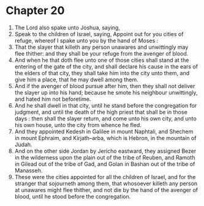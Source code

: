 # Chapter 20

1. The Lord also spake unto Joshua, saying,
2. Speak to the children of Israel, saying, Appoint out for you cities of refuge, whereof I spake unto you by the hand of Moses :
3. That the slayer that killeth any person unawares and unwittingly may flee thither: and they shall be your refuge from the avenger of blood.
4. And when he that doth flee unto one of those cities shall stand at the entering of the gate of the city, and shall declare his cause in the ears of the elders of that city, they shall take him into the city unto them, and give him a place, that he may dwell among them.
5. And if the avenger of blood pursue after him, then they shall not deliver the slayer up into his hand; because he smote his neighbour unwittingly, and hated him not beforetime.
6. And he shall dwell in that city, until he stand before the congregation for judgment, and until the death of the high priest that shall be in those days : then shall the slayer return, and come unto his own city, and unto his own house, unto the city from whence he fled.
7. And they appointed Kedesh in Galilee in mount Naphtali, and Shechem in mount Ephraim, and Kirjath–arba, which is Hebron, in the mountain of Judah.
8. And on the other side Jordan by Jericho eastward, they assigned Bezer in the wilderness upon the plain out of the tribe of Reuben, and Ramoth in Gilead out of the tribe of Gad, and Golan in Bashan out of the tribe of Manasseh.
9. These were the cities appointed for all the children of Israel, and for the stranger that sojourneth among them, that whosoever killeth any person at unawares might flee thither, and not die by the hand of the avenger of blood, until he stood before the congregation.

